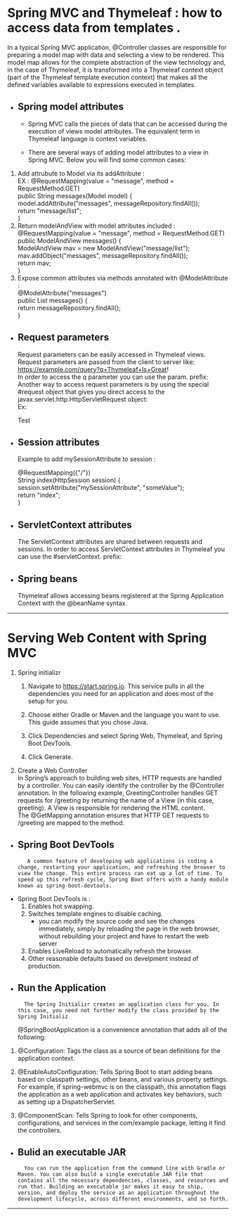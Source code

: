 # Spring MVC and Thymeleaf : how to access data from templates .
In a typical Spring MVC application, @Controller classes are responsible for preparing a model map with data and selecting a view to be rendered. This model map allows for the complete abstraction of the view technology and, in the case of Thymeleaf, it is transformed into a Thymeleaf context object (part of the Thymeleaf template execution context) that makes all the defined variables available to expressions executed in templates.

* ## Spring model attributes

    * Spring MVC calls the pieces of data that can be accessed during the execution of views model attributes. The equivalent term in Thymeleaf language is context variables.  

    * There are several ways of adding model attributes to a view in Spring MVC. Below you will find some common cases:  
1. Add attrubute to Model via its addAttribute :   
EX : 
@RequestMapping(value = "message", method = RequestMethod.GET)  
        public String messages(Model model) {  
            model.addAttribute("messages",   messageRepository.findAll());  
            return "message/list";    
        }  
2. Return modelAndView with model attributes included :   
 @RequestMapping(value = "message", method = RequestMethod.GET)    
        public ModelAndView messages() {    
            ModelAndView mav = new ModelAndView("message/list");  
            mav.addObject("messages", messageRepository.findAll());  
            return mav;  
        }
3. Expose common attributes via methods annotated with @ModelAttribute :  
  @ModelAttribute("messages")  
        public List<Message> messages() {  
            return messageRepository.findAll();  
        }  
* ## Request parameters
    Request parameters can be easily accessed in Thymeleaf views. Request parameters are passed from the client to server like:  
    <https://example.com/query?q=Thymeleaf+Is+Great>!  
In order to access the q parameter you can use the param. prefix:    
Another way to access request parameters is by using the special #request object that gives you direct access to the javax.servlet.http.HttpServletRequest object:  
Ex:   
    <p th:text="${#request.getParameter('q')}" th:unless="${#request.getParameter('q') == null}">Test</p>

* ## Session attributes   
    Example to add mySessionAttribute to session :  

    @RequestMapping({"/"})  
        String index(HttpSession session) {  
            session.setAttribute("mySessionAttribute",  "someValue");  
            return "index";  
        }  
* ## ServletContext attributes 
    The ServletContext attributes are shared between requests and sessions. In order to access ServletContext attributes in Thymeleaf you can use the #servletContext. prefix:
* ## Spring beans 
    Thymeleaf allows accessing beans registered at the Spring Application Context with the @beanName syntax.
___

# Serving Web Content with Spring MVC

1. Spring initializr 
    1. Navigate to <https://start.spring.io>. This service pulls in all the dependencies you need for an application and does most of the setup for you.

    2. Choose either Gradle or Maven and the language you want to use. This guide assumes that you chose Java.

    3. Click Dependencies and select Spring Web, Thymeleaf, and Spring Boot DevTools.

    4. Click Generate.
2. Create a Web Controller  
    In Spring’s approach to building web sites, HTTP requests are handled by a controller. You can easily identify the controller by the @Controller annotation. In the following example, GreetingController handles GET requests for /greeting by returning the name of a View (in this case, greeting). A View is responsible for rendering the HTML content.  
The @GetMapping annotation ensures that HTTP GET requests to /greeting are mapped to the method.
* ## Spring Boot DevTools
         A common feature of developing web applications is coding a change, restarting your application, and refreshing the browser to view the change. This entire process can eat up a lot of time. To speed up this refresh cycle, Spring Boot offers with a handy module known as spring-boot-devtools.
* Spring Boot DevTools is :  
    1. Enables hot swapping.
    2. Switches template engines to disable caching.
        * you can modify the source code and see the changes immediately, simply by reloading the page in the web browser, without rebuilding your project and have to restart the web server
    3. Enables LiveReload to automatically refresh the browser.
    4. Other reasonable defaults based on develpment instead of production.
* ## Run the Application 
        The Spring Initializr creates an application class for you. In this case, you need not further modify the class provided by the Spring Initializ    
     @SpringBootApplication is a convenience annotation that adds all of the following:  
1. @Configuration: Tags the class as a source of bean definitions for the application context.

2. @EnableAutoConfiguration: Tells Spring Boot to start adding beans based on classpath settings, other beans, and various property settings. For example, if spring-webmvc is on the classpath, this annotation flags the application as a web application and activates key behaviors, such as setting up a DispatcherServlet.

3. @ComponentScan: Tells Spring to look for other components, configurations, and services in the com/example package, letting it find the controllers.
* ## Bulid an executable JAR 
        You can run the application from the command line with Gradle or Maven. You can also build a single executable JAR file that contains all the necessary dependencies, classes, and resources and run that. Building an executable jar makes it easy to ship, version, and deploy the service as an application throughout the development lifecycle, across different environments, and so forth.
___